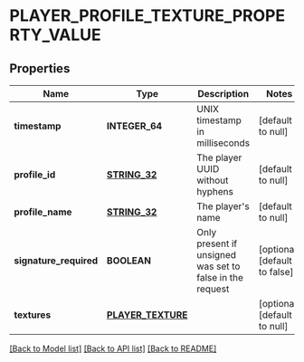 # PLAYER_PROFILE_TEXTURE_PROPERTY_VALUE

## Properties
Name | Type | Description | Notes
------------ | ------------- | ------------- | -------------
**timestamp** | **INTEGER_64** | UNIX timestamp in milliseconds | [default to null]
**profile_id** | [**STRING_32**](STRING_32.md) | The player UUID without hyphens | [default to null]
**profile_name** | [**STRING_32**](STRING_32.md) | The player&#39;s name | [default to null]
**signature_required** | **BOOLEAN** | Only present if unsigned was set to false in the request | [optional] [default to false]
**textures** | [**PLAYER_TEXTURE**](PlayerTexture.md) |  | [optional] [default to null]

[[Back to Model list]](../README.md#documentation-for-models) [[Back to API list]](../README.md#documentation-for-api-endpoints) [[Back to README]](../README.md)



